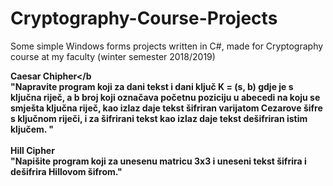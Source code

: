 # Cryptography-Course-Projects
Some simple Windows forms projects written in C#, made for Cryptography course at my faculty (winter semester 2018/2019)

<b>Caesar Chipher</b
<br>
"Napravite program koji za dani tekst i dani ključ K = (s, b) gdje je s ključna riječ, a b broj koji označava početnu poziciju u abecedi na koju se smješta ključna riječ, kao izlaz daje tekst šifriran varijatom Cezarove šifre s ključnom riječi, i za šifrirani tekst kao izlaz daje tekst dešifriran istim ključem. "
<br>
<br>
<b> Hill Cipher </b>
<br>
"Napišite program koji za unesenu matricu 3x3 i uneseni tekst šifrira i dešifrira Hillovom šifrom."

